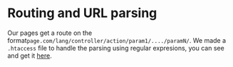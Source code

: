 # Routing and URL parsing

Our pages get a route on the format`page.com/lang/controller/action/param1/..../paramN/`.
We made a `.htaccess` file to handle the parsing using regular expresions, you can see and
get it [here](google.com).



